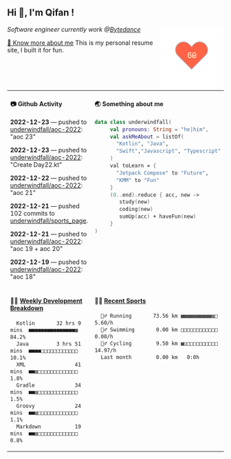  <h2> Hi 👋, I'm Qifan ! </h2>
 <a href="https://github.com/underwindfall/iBeats"><img align="right" width="150px" src="https://raw.githubusercontent.com/underwindfall/iBeats/main/files/heart.svg"/></a>
 <p><em>Software engineer currently work @<a href="https://www.bytedance.com/en/">Bytedance</a></em></p>
 <p><a href="https://qifanyang.com/resume" target="_blank"> 🔭 Know more about me</a> This is my personal resume site, I built it for fun.</p>
 <table width="960px"><tr><td valign="top" width="50%">

  #### 📷 Github Activity
  <!-- githubActivity starts -->
**2022-12-23** — pushed to [underwindfall/aoc-2022](https://api.github.com/repos/underwindfall/aoc-2022): "aoc 23"

**2022-12-23** — pushed to [underwindfall/aoc-2022](https://api.github.com/repos/underwindfall/aoc-2022): "Create Day22.kt"

**2022-12-22** — pushed to [underwindfall/aoc-2022](https://api.github.com/repos/underwindfall/aoc-2022): "aoc 21"

**2022-12-21** — pushed 102 commits to [underwindfall/sports_page](https://api.github.com/repos/underwindfall/sports_page).

**2022-12-21** — pushed to [underwindfall/aoc-2022](https://api.github.com/repos/underwindfall/aoc-2022): "aoc 19 + aoc 20"

**2022-12-19** — pushed to [underwindfall/aoc-2022](https://api.github.com/repos/underwindfall/aoc-2022): "aoc 18"
  <!-- githubActivity ends -->
  </td><td valign="top" width="50%">

  #### 🌏 Something about me
  <!-- profile starts -->
  ```kotlin
  data class underwindfall(
       val pronouns: String = "he|him",
       val askMeAbout = listOf(
         "Kotlin", "Java",
         "Swift","Javascript", "Typescript"
       )
       val toLearn = {
         "Jetpack Compose" to "Future",
         "KMM" to "Fun"
       }
       (0..end).reduce { acc, new ->
          study(new)
          coding(new)
          sumUp(acc) + haveFun(new)
       }
  )
  ```
  <!-- profile ends -->
  </td></tr><tr><td valign="top" width="50%">
  
  #### 🏊‍♂️ <a href="https://gist.github.com/underwindfall/377ee88ba1fabd1e93516e48ca9c61eb" target="_blank">Weekly Development Breakdown</a>
   <!-- codeTime starts -->
   ```text
     Kotlin       32 hrs 9 mins  ■■■■■■■■■■■■■■■▦  84.2%
     Java         3 hrs 51 mins  ■■■■□□□□□□□□□□□□  10.1%
     XML                41 mins  ■■▥□□□□□□□□□□□□□   1.8%
     Gradle             34 mins  ■■▥□□□□□□□□□□□□□   1.5%
     Groovy             24 mins  ■■▥□□□□□□□□□□□□□   1.1%
     Markdown           19 mins  ■■▥□□□□□□□□□□□□□   0.8%
   ```
   <!-- codeTime starts -->
   </td>
   <td valign="top" width="50%">

   #### 🤾‍♂️ <a href="https://gist.github.com/underwindfall/76198d6f6918f9f94d022c8ad881f98b" target="_blank">Recent Sports</a>

   <!-- Sports starts -->
   ```text
     ‍🏃‍♂️ Running       73.56 km ▩▩▩▩▩▩▩▩▩▩▨□  5.60/h
     🏊‍♂️ Swimming       0.00 km □□□□□□□□□□□□  0.00/h
     🚴‍♂️ Cycling        9.50 km ▩◱□□□□□□□□□□ 14.97/h
     Last month        0.00 km   0:0h
   ```
   <!-- Sports ends -->
   </td></tr></table>